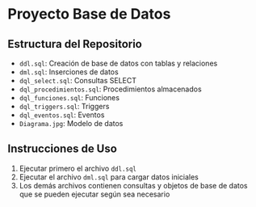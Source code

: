 # Proyecto Base de Datos

## Estructura del Repositorio

- `ddl.sql`: Creación de base de datos con tablas y relaciones
- `dml.sql`: Inserciones de datos
- `dql_select.sql`: Consultas SELECT
- `dql_procedimientos.sql`: Procedimientos almacenados
- `dql_funciones.sql`: Funciones
- `dql_triggers.sql`: Triggers
- `dql_eventos.sql`: Eventos
- `Diagrama.jpg`: Modelo de datos

## Instrucciones de Uso

1. Ejecutar primero el archivo `ddl.sql`
2. Ejecutar el archivo `dml.sql` para cargar datos iniciales
3. Los demás archivos contienen consultas y objetos de base de datos que se pueden ejecutar según sea necesario 